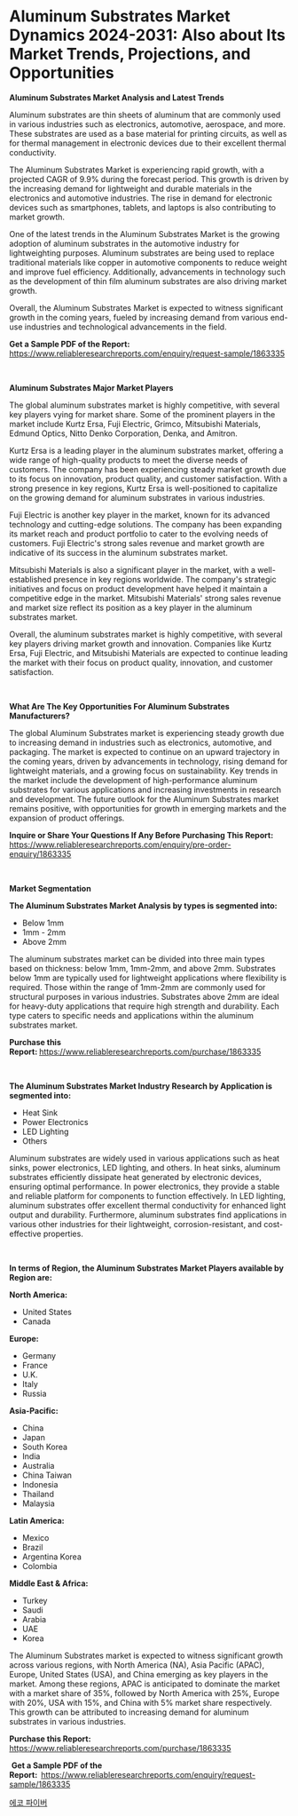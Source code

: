 <p><h1>Aluminum Substrates Market Dynamics 2024-2031: Also about Its Market Trends, Projections, and Opportunities</h1></p><p><strong>Aluminum Substrates Market Analysis and Latest Trends</strong></p>
<p><p>Aluminum substrates are thin sheets of aluminum that are commonly used in various industries such as electronics, automotive, aerospace, and more. These substrates are used as a base material for printing circuits, as well as for thermal management in electronic devices due to their excellent thermal conductivity.</p><p>The Aluminum Substrates Market is experiencing rapid growth, with a projected CAGR of 9.9% during the forecast period. This growth is driven by the increasing demand for lightweight and durable materials in the electronics and automotive industries. The rise in demand for electronic devices such as smartphones, tablets, and laptops is also contributing to market growth.</p><p>One of the latest trends in the Aluminum Substrates Market is the growing adoption of aluminum substrates in the automotive industry for lightweighting purposes. Aluminum substrates are being used to replace traditional materials like copper in automotive components to reduce weight and improve fuel efficiency. Additionally, advancements in technology such as the development of thin film aluminum substrates are also driving market growth.</p><p>Overall, the Aluminum Substrates Market is expected to witness significant growth in the coming years, fueled by increasing demand from various end-use industries and technological advancements in the field.</p></p>
<p><strong>Get a Sample PDF of the Report:&nbsp;</strong> <a href="https://www.reliableresearchreports.com/enquiry/request-sample/1863335">https://www.reliableresearchreports.com/enquiry/request-sample/1863335</a></p>
<p>&nbsp;</p>
<p><strong>Aluminum Substrates Major Market Players</strong></p>
<p><p>The global aluminum substrates market is highly competitive, with several key players vying for market share. Some of the prominent players in the market include Kurtz Ersa, Fuji Electric, Grimco, Mitsubishi Materials, Edmund Optics, Nitto Denko Corporation, Denka, and Amitron.</p><p>Kurtz Ersa is a leading player in the aluminum substrates market, offering a wide range of high-quality products to meet the diverse needs of customers. The company has been experiencing steady market growth due to its focus on innovation, product quality, and customer satisfaction. With a strong presence in key regions, Kurtz Ersa is well-positioned to capitalize on the growing demand for aluminum substrates in various industries. </p><p>Fuji Electric is another key player in the market, known for its advanced technology and cutting-edge solutions. The company has been expanding its market reach and product portfolio to cater to the evolving needs of customers. Fuji Electric's strong sales revenue and market growth are indicative of its success in the aluminum substrates market.</p><p>Mitsubishi Materials is also a significant player in the market, with a well-established presence in key regions worldwide. The company's strategic initiatives and focus on product development have helped it maintain a competitive edge in the market. Mitsubishi Materials' strong sales revenue and market size reflect its position as a key player in the aluminum substrates market.</p><p>Overall, the aluminum substrates market is highly competitive, with several key players driving market growth and innovation. Companies like Kurtz Ersa, Fuji Electric, and Mitsubishi Materials are expected to continue leading the market with their focus on product quality, innovation, and customer satisfaction.</p></p>
<p>&nbsp;</p>
<p><strong>What Are The Key Opportunities For Aluminum Substrates Manufacturers?</strong></p>
<p><p>The global Aluminum Substrates market is experiencing steady growth due to increasing demand in industries such as electronics, automotive, and packaging. The market is expected to continue on an upward trajectory in the coming years, driven by advancements in technology, rising demand for lightweight materials, and a growing focus on sustainability. Key trends in the market include the development of high-performance aluminum substrates for various applications and increasing investments in research and development. The future outlook for the Aluminum Substrates market remains positive, with opportunities for growth in emerging markets and the expansion of product offerings.</p></p>
<p><strong>Inquire or Share Your Questions If Any Before Purchasing This Report:</strong> <a href="https://www.reliableresearchreports.com/enquiry/pre-order-enquiry/1863335">https://www.reliableresearchreports.com/enquiry/pre-order-enquiry/1863335</a></p>
<p>&nbsp;</p>
<p><strong>Market Segmentation</strong></p>
<p><strong>The Aluminum Substrates Market Analysis by types is segmented into:</strong></p>
<p><ul><li>Below 1mm</li><li>1mm - 2mm</li><li>Above 2mm</li></ul></p>
<p><p>The aluminum substrates market can be divided into three main types based on thickness: below 1mm, 1mm-2mm, and above 2mm. Substrates below 1mm are typically used for lightweight applications where flexibility is required. Those within the range of 1mm-2mm are commonly used for structural purposes in various industries. Substrates above 2mm are ideal for heavy-duty applications that require high strength and durability. Each type caters to specific needs and applications within the aluminum substrates market.</p></p>
<p><strong>Purchase this Report:&nbsp;</strong><a href="https://www.reliableresearchreports.com/purchase/1863335">https://www.reliableresearchreports.com/purchase/1863335</a></p>
<p>&nbsp;</p>
<p><strong>The Aluminum Substrates Market Industry Research by Application is segmented into:</strong></p>
<p><ul><li>Heat Sink</li><li>Power Electronics</li><li>LED Lighting</li><li>Others</li></ul></p>
<p><p>Aluminum substrates are widely used in various applications such as heat sinks, power electronics, LED lighting, and others. In heat sinks, aluminum substrates efficiently dissipate heat generated by electronic devices, ensuring optimal performance. In power electronics, they provide a stable and reliable platform for components to function effectively. In LED lighting, aluminum substrates offer excellent thermal conductivity for enhanced light output and durability. Furthermore, aluminum substrates find applications in various other industries for their lightweight, corrosion-resistant, and cost-effective properties.</p></p>
<p>&nbsp;</p>
<p><strong>In terms of Region, the Aluminum Substrates Market Players available by Region are:</strong></p>
<p>
    <p> <strong> North America: </strong>
        <ul>
            <li>United States</li>
            <li>Canada</li>
        </ul>
        </p> 
    <p> <strong> Europe: </strong>
        <ul>
            <li>Germany</li>
            <li>France</li>
            <li>U.K.</li>
            <li>Italy</li>
            <li>Russia</li>
        </ul>
        </p> 
    <p> <strong> Asia-Pacific: </strong>
        <ul>
            <li>China</li>
            <li>Japan</li>
            <li>South Korea</li>
            <li>India</li>
            <li>Australia</li>
            <li>China Taiwan</li>
            <li>Indonesia</li>
            <li>Thailand</li>
            <li>Malaysia</li>
        </ul>
        </p> 
    <p> <strong> Latin America: </strong>
        <ul>
            <li>Mexico</li>
            <li>Brazil</li>
            <li>Argentina Korea</li>
            <li>Colombia</li>
        </ul>
        </p> 
    <p> <strong> Middle East & Africa: </strong>
        <ul>
            <li>Turkey</li>
            <li>Saudi</li>
            <li>Arabia</li>
            <li>UAE</li>
            <li>Korea</li>
        </ul>
    </p>
    </p>
<p><p>The Aluminum Substrates market is expected to witness significant growth across various regions, with North America (NA), Asia Pacific (APAC), Europe, United States (USA), and China emerging as key players in the market. Among these regions, APAC is anticipated to dominate the market with a market share of 35%, followed by North America with 25%, Europe with 20%, USA with 15%, and China with 5% market share respectively. This growth can be attributed to increasing demand for aluminum substrates in various industries.</p></p>
<p><strong>Purchase this Report: </strong><a href="https://www.reliableresearchreports.com/purchase/1863335">https://www.reliableresearchreports.com/purchase/1863335</a></p>
<p>&nbsp;<strong>Get a Sample PDF of the Report:&nbsp;&nbsp;</strong><a href="https://www.reliableresearchreports.com/enquiry/request-sample/1863335">https://www.reliableresearchreports.com/enquiry/request-sample/1863335</a></p>
<p><strong></strong></p>
<p><p><a href="https://github.com/xvz497517413/Market-Research-Report-List-1/blob/main/8243236192198.md">에코 파이버</a></p></p>
